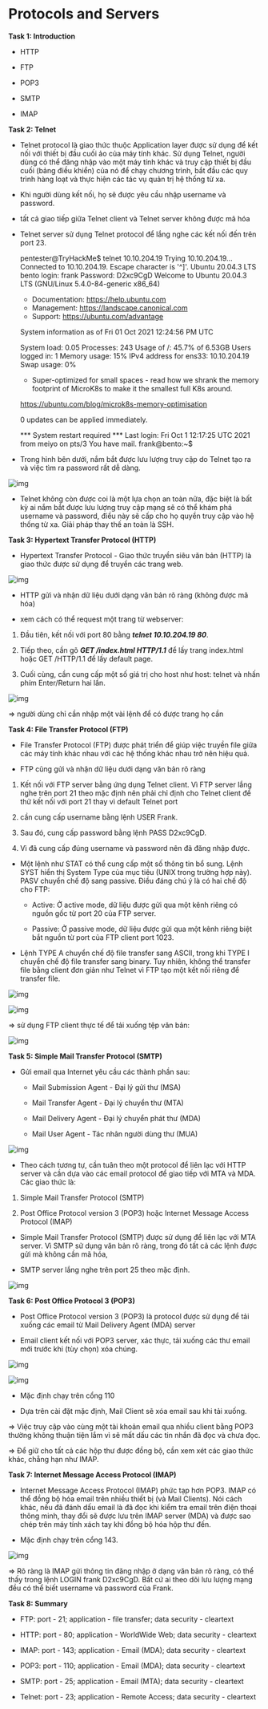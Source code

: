 # Protocols and Servers

**Task 1: Introduction**

- HTTP

- FTP

- POP3

- SMTP

- IMAP

**Task 2: Telnet**

- Telnet protocol là giao thức thuộc Application layer được sử dụng để kết nối với thiết bị đầu cuối ảo của máy tính khác. Sử dụng Telnet, người dùng có thể đăng nhập vào một máy tính khác và truy cập thiết bị đầu cuối (bảng điều khiển) của nó để chạy chương trình, bắt đầu các quy trình hàng loạt và thực hiện các tác vụ quản trị hệ thống từ xa.

- Khi người dùng kết nối, họ sẽ được yêu cầu nhập username và password.

- tất cả giao tiếp giữa Telnet client và Telnet server không được mã hóa

- Telnet server sử dụng Telnet protocol để lắng nghe các kết nối đến trên port 23.

    pentester@TryHackMe$ telnet 10.10.204.19
    Trying 10.10.204.19...
    Connected to 10.10.204.19.
    Escape character is '^]'.
    Ubuntu 20.04.3 LTS
    bento login: frank
    Password: D2xc9CgD
    Welcome to Ubuntu 20.04.3 LTS (GNU/Linux 5.4.0-84-generic x86_64)

    * Documentation:  https://help.ubuntu.com
    * Management:     https://landscape.canonical.com
    * Support:        https://ubuntu.com/advantage

    System information as of Fri 01 Oct 2021 12:24:56 PM UTC

    System load:  0.05              Processes:              243
    Usage of /:   45.7% of 6.53GB   Users logged in:        1
    Memory usage: 15%               IPv4 address for ens33: 10.10.204.19
    Swap usage:   0%

    * Super-optimized for small spaces - read how we shrank the memory
    footprint of MicroK8s to make it the smallest full K8s around.

    https://ubuntu.com/blog/microk8s-memory-optimisation

    0 updates can be applied immediately.


    *** System restart required ***
    Last login: Fri Oct  1 12:17:25 UTC 2021 from meiyo on pts/3
    You have mail.
    frank@bento:~$

- Trong hình bên dưới, nắm bắt được lưu lượng truy cập do Telnet tạo ra và việc tìm ra password rất dễ dàng.

![img](https://github.com/DucThinh47/TryHackMe/blob/main/Jr_Penetration_Tester/Network_Security/images/image62.png)

- Telnet không còn được coi là một lựa chọn an toàn nữa, đặc biệt là bất kỳ ai nắm bắt được lưu lượng truy cập mạng sẽ có thể khám phá username và password, điều này sẽ cấp cho họ quyền truy cập vào hệ thống từ xa. Giải pháp thay thế an toàn là SSH.

**Task 3: Hypertext Transfer Protocol (HTTP)**

- Hypertext Transfer Protocol - Giao thức truyền siêu văn bản (HTTP) là giao thức được sử dụng để truyền các trang web.

![img](https://github.com/DucThinh47/TryHackMe/blob/main/Jr_Penetration_Tester/Network_Security/images/image63.png)

- HTTP gửi và nhận dữ liệu dưới dạng văn bản rõ ràng (không được mã hóa)

- xem cách có thể request một trang từ webserver:

1. Đầu tiên, kết nối với port 80 bằng ***telnet 10.10.204.19 80***.

2. Tiếp theo, cần gõ ***GET /index.html HTTP/1.1*** để lấy trang index.html hoặc GET /HTTP/1.1 để lấy default page.

3. Cuối cùng, cần cung cấp một số giá trị cho host như host: telnet và nhấn phím Enter/Return hai lần.

![img](https://github.com/DucThinh47/TryHackMe/blob/main/Jr_Penetration_Tester/Network_Security/images/image64.png)

=> người dùng chỉ cần nhập một vài lệnh để có được trang họ cần

**Task 4: File Transfer Protocol (FTP)**

- File Transfer Protocol (FTP) được phát triển để giúp việc truyền file giữa các máy tính khác nhau với các hệ thống khác nhau trở nên hiệu quả.

- FTP cũng gửi và nhận dữ liệu dưới dạng văn bản rõ ràng

1. Kết nối với FTP server bằng ứng dụng Telnet client. Vì FTP server lắng nghe trên port 21 theo mặc định nên phải chỉ định cho Telnet client để thử kết nối với port 21 thay vì default Telnet port

2. cần cung cấp username bằng lệnh USER Frank.

3. Sau đó, cung cấp password bằng lệnh PASS D2xc9CgD.

4. Vì đã cung cấp đúng username và password nên đã đăng nhập được.

- Một lệnh như STAT có thể cung cấp một số thông tin bổ sung. Lệnh SYST hiển thị System Type của mục tiêu (UNIX trong trường hợp này). PASV chuyển chế độ sang passive. Điều đáng chú ý là có hai chế độ cho FTP:

    - Active: Ở active mode, dữ liệu được gửi qua một kênh riêng có nguồn gốc từ port 20 của FTP server.

    - Passive: Ở passive mode, dữ liệu được gửi qua một kênh riêng biệt bắt nguồn từ port của FTP client port 1023.

- Lệnh TYPE A chuyển chế độ file transfer sang ASCII, trong khi TYPE I chuyển chế độ file transfer sang binary. Tuy nhiên, không thể transfer file bằng client đơn giản như Telnet vì FTP tạo một kết nối riêng để transfer file.

![img](https://github.com/DucThinh47/TryHackMe/blob/main/Jr_Penetration_Tester/Network_Security/images/image65.png)

![img](https://github.com/DucThinh47/TryHackMe/blob/main/Jr_Penetration_Tester/Network_Security/images/image66.png)

=>  sử dụng FTP client thực tế để tải xuống tệp văn bản: 

![img](https://github.com/DucThinh47/TryHackMe/blob/main/Jr_Penetration_Tester/Network_Security/images/image67.png)

**Task 5: Simple Mail Transfer Protocol (SMTP)**

- Gửi email qua Internet yêu cầu các thành phần sau:

    - Mail Submission Agent - Đại lý gửi thư (MSA)

    - Mail Transfer Agent - Đại lý chuyển thư (MTA)

    - Mail Delivery Agent - Đại lý chuyển phát thư (MDA)

    - Mail User Agent - Tác nhân người dùng thư (MUA)

![img](https://github.com/DucThinh47/TryHackMe/blob/main/Jr_Penetration_Tester/Network_Security/images/image68.png)

- Theo cách tương tự, cần tuân theo một protocol để liên lạc với HTTP server và cần dựa vào các email protocol để giao tiếp với MTA và MDA. Các giao thức là:

1. Simple Mail Transfer Protocol (SMTP)

2. Post Office Protocol version 3 (POP3) hoặc Internet Message Access Protocol (IMAP)

- Simple Mail Transfer Protocol (SMTP) được sử dụng để liên lạc với MTA server. Vì SMTP sử dụng văn bản rõ ràng, trong đó tất cả các lệnh được gửi mà không cần mã hóa,

- SMTP server lắng nghe trên port 25 theo mặc định.

![img](https://github.com/DucThinh47/TryHackMe/blob/main/Jr_Penetration_Tester/Network_Security/images/image69.png)

**Task 6: Post Office Protocol 3 (POP3)**

- Post Office Protocol version 3 (POP3) là protocol được sử dụng để tải xuống các email từ Mail Delivery Agent (MDA) server

- Email client kết nối với POP3 server, xác thực, tải xuống các thư email mới trước khi (tùy chọn) xóa chúng.

![img](https://github.com/DucThinh47/TryHackMe/blob/main/Jr_Penetration_Tester/Network_Security/images/image70.png)

![img](https://github.com/DucThinh47/TryHackMe/blob/main/Jr_Penetration_Tester/Network_Security/images/image71.png)

- Mặc định chạy trên cổng 110 

- Dựa trên cài đặt mặc định, Mail Client sẽ xóa email sau khi tải xuống.

=>  Việc truy cập vào cùng một tài khoản email qua nhiều client bằng POP3 thường không thuận tiện lắm vì sẽ mất dấu các tin nhắn đã đọc và chưa đọc. 

=> Để giữ cho tất cả các hộp thư được đồng bộ, cần xem xét các giao thức khác, chẳng hạn như IMAP.

**Task 7: Internet Message Access Protocol (IMAP)**

- Internet Message Access Protocol (IMAP) phức tạp hơn POP3. IMAP có thể đồng bộ hóa email trên nhiều thiết bị (và Mail Clients). Nói cách khác, nếu đã đánh dấu email là đã đọc khi kiểm tra email trên điện thoại thông minh, thay đổi sẽ được lưu trên IMAP server (MDA) và được sao chép trên máy tính xách tay khi đồng bộ hóa hộp thư đến.

- Mặc định chạy trên cổng 143. 

![img](https://github.com/DucThinh47/TryHackMe/blob/main/Jr_Penetration_Tester/Network_Security/images/image72.png)

=> Rõ ràng là IMAP gửi thông tin đăng nhập ở dạng văn bản rõ ràng, có thể thấy trong lệnh LOGIN frank D2xc9CgD. Bất cứ ai theo dõi lưu lượng mạng đều có thể biết username và password của Frank.

**Task 8: Summary**

- FTP: port - 21; application - file transfer; data security - cleartext

- HTTP: port - 80; application - WorldWide Web; data security - cleartext

- IMAP: port - 143; application - Email (MDA); data security - cleartext

- POP3: port - 110; application - Email (MDA); data security - cleartext

- SMTP: port  - 25; application - Email (MTA); data security - cleartext

- Telnet: port - 23; application - Remote Access; data security - cleartext




